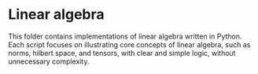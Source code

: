 # Linear algebra

This folder contains  implementations of linear algebra  written in Python.  
Each script focuses on illustrating core concepts of linear algebra, such as norms, hilbert space, and tensors, with clear and simple logic, without unnecessary complexity.
